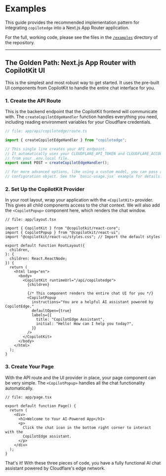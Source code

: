 # Examples

This guide provides the recommended implementation pattern for integrating `copilotedge` into a Next.js App Router application.

For the full, working code, please see the files in the [`/examples`](../examples/) directory of the repository.

---

## The Golden Path: Next.js App Router with CopilotKit UI

This is the simplest and most robust way to get started. It uses the pre-built UI components from CopilotKit to handle the entire chat interface for you.

### 1. Create the API Route

This is the backend endpoint that the CopilotKit frontend will communicate with. The `createCopilotEdgeHandler` function handles everything you need, including reading environment variables for your Cloudflare credentials.

```typescript
// file: app/api/copilotedge/route.ts

import { createCopilotEdgeHandler } from "copilotedge";

// This single line creates your API endpoint.
// It automatically uses your CLOUDFLARE_API_TOKEN and CLOUDFLARE_ACCOUNT_ID
// from your .env.local file.
export const POST = createCopilotEdgeHandler();

// For more advanced options, like using a custom model, you can pass a
// configuration object. See the `basic-usage.jsx` example for details.
```

### 2. Set Up the CopilotKit Provider

In your root layout, wrap your application with the `<CopilotKit>` provider. This gives all child components access to the chat context. We will also add the `<CopilotPopup>` component here, which renders the chat window.

```tsx
// file: app/layout.tsx

import { CopilotKit } from "@copilotkit/react-core";
import { CopilotPopup } from "@copilotkit/react-ui";
import "@copilotkit/react-ui/styles.css"; // Import the default styles

export default function RootLayout({
  children,
}: {
  children: React.ReactNode;
}) {
  return (
    <html lang="en">
      <body>
        <CopilotKit runtimeUrl="/api/copilotedge">
          {children}

          {/* This component renders the entire chat UI for you */}
          <CopilotPopup
            instructions="You are a helpful AI assistant powered by CopilotEdge."
            defaultOpen={true}
            labels={{
              title: "CopilotEdge Assistant",
              initial: "Hello! How can I help you today?",
            }}
          />
        </CopilotKit>
      </body>
    </html>
  );
}
```

### 3. Create Your Page

With the API route and the UI provider in place, your page component can be very simple. The `<CopilotPopup>` handles all the chat functionality automatically.

```tsx
// file: app/page.tsx

export default function Page() {
  return (
    <div>
      <h1>Welcome to Your AI-Powered App</h1>
      <p>
        Click the chat icon in the bottom right corner to interact with the
        CopilotEdge assistant.
      </p>
    </div>
  );
}
```

That's it! With these three pieces of code, you have a fully functional AI chat assistant powered by Cloudflare's edge network.
